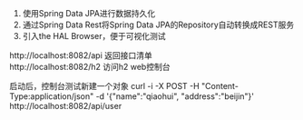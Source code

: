 1. 使用Spring Data JPA进行数据持久化
2. 通过Spring Data Rest将Spring Data JPA的Repository自动转换成REST服务 
3. 引入the HAL Browser，便于可视化测试

http://localhost:8082/api   返回接口清单  
http://localhost:8082/h2    访问h2 web控制台

启动后，控制台测试新建一个对象 
curl -i -X POST -H "Content-Type:application/json" -d '{"name":"qiaohui", "address":"beijin"}' http://localhost:8082/api/user